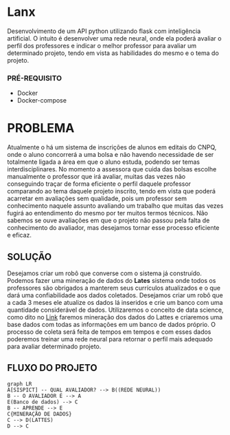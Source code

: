 # Lanx

Desenvolvimento de um API python utilizando flask com inteligência artificial. O intuito é desenvolver uma rede neural, onde ela poderá avaliar o perfil dos professores e indicar o melhor professor para avaliar um determinado projeto, tendo em vista as habilidades do mesmo e o tema do projeto.

###  PRÉ-REQUISITO

 - Docker
 - Docker-compose


# PROBLEMA

Atualmente o há um sistema de inscrições de alunos em editais do CNPQ, onde o aluno concorrerá a uma bolsa e não havendo necessidade de ser totalmente ligada a área em que o aluno estuda, podendo ser temas interdisciplinares. No momento a assessora que cuida das bolsas escolhe manualmente o professor que irá avaliar, muitas das vezes não conseguindo traçar de forma eficiente o perfil daquele professor comparando ao tema daquele projeto inscrito, tendo em vista que poderá acarretar em avaliações sem qualidade, pois um professor sem conhecimento naquele assunto avaliando um trabalho que muitas das vezes fugirá ao entendimento do mesmo por ter muitos termos técnicos.
Não sabemos se ouve avaliações em que o projeto não passou pela falta de conhecimento do avaliador, mas desejamos tornar esse processo eficiente e eficaz.

## SOLUÇÃO

Desejamos criar um robô que converse com o sistema já construído. Podemos fazer uma mineração de dados do **Lates** sistema onde todos os professores são obrigados a manterem seus currículos atualizados e o que dará uma confiabilidade aos dados coletados. Desejamos criar um robô que a cada 3 meses ele atualize os dados lá inseridos e crie um banco com uma quantidade considerável de dados.
Utilizaremos o conceito de data science, como dito no [Link](https://www.cetax.com.br/blog/data-science/) faremos mineração dos dados do Lattes e criaremos uma base dados com todas as informações em um banco de dados próprio.
O processo de coleta será feita de tempos em tempos e com esses dados poderemos treinar uma rede neural para retornar o perfil mais adequado para avaliar determinado projeto.

## FLUXO DO PROJETO

```mermaid
graph LR
A[SISPICT] -- QUAL AVALIADOR? --> B((REDE NEURAL))
B -- O AVALIADOR É --> A
E(Banco de dados) --> C
B -- APRENDE --> E
C{MINERAÇÃO DE DADOS}
C --> D(LATTES)
D --> C
```

